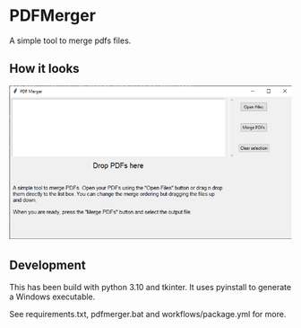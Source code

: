 # PDFMerger

A simple tool to merge pdfs files. 

## How it looks

![Screenshot](showme.png)

## Development

This has been build with python 3.10 and tkinter. It uses pyinstall to generate a Windows executable.

See requirements.txt, pdfmerger.bat and workflows/package.yml for more.